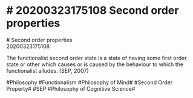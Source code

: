 # \# 20200323175108 Second order properties

\# Second order properties\
20200323175108

The functionalist second order state is a state of having some first order state or other which causes or is caused by the behaviour to which the functionalist alludes. (SEP, 2007)

\#Philosophy \#Functionalism \#Philosophy of Mind\# \#Second Order Property\# \#SEP \#Philosophy of Cognitive Science\#
